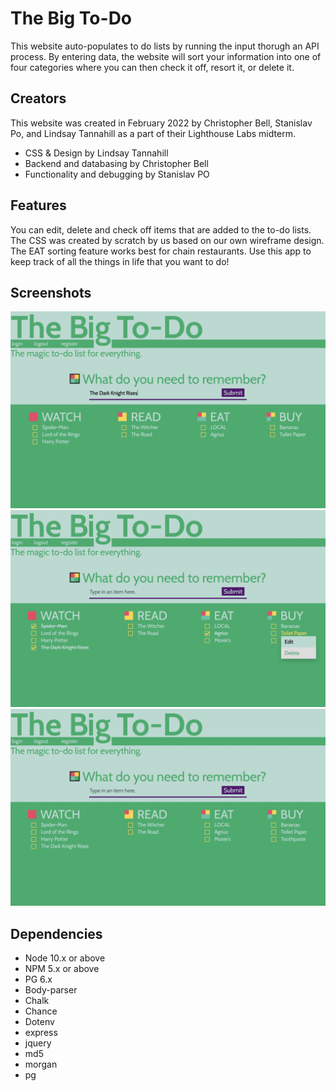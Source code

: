 
# The Big To-Do 

This website auto-populates to do lists by running the input thorugh an API process. By entering data, the website will sort your information into one of four categories where you can then check it off, resort it, or delete it. 

## Creators 
This website was created in February 2022 by Christopher Bell, Stanislav Po, and Lindsay Tannahill as a part of their Lighthouse Labs midterm. 

- CSS & Design by Lindsay Tannahill
- Backend and databasing by Christopher Bell
- Functionality and debugging by Stanislav PO

## Features

You can edit, delete and check off items that are added to the to-do lists. The CSS was created by scratch by us based on our own wireframe design. The EAT sorting feature works best for chain restaurants. Use this app to keep track of all the things in life that you want to do! 

## Screenshots

!["Main page awaiting input submit"](https://github.com/CBBell99/smart-to-do-list/blob/master/pictures/Mainpagewithinput.png)
!["Complete and Delete"](https://github.com/CBBell99/smart-to-do-list/blob/master/pictures/crossoutanddelete.png)
!["Site with populated and edited lists"](https://github.com/CBBell99/smart-to-do-list/blob/master/pictures/withadded.png)

## Dependencies

- Node 10.x or above
- NPM 5.x or above
- PG 6.x
- Body-parser
- Chalk
- Chance
- Dotenv
- express
- jquery
- md5
- morgan
- pg
